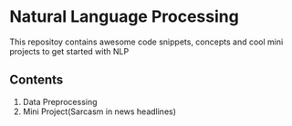 # Natural Language Processing
This repositoy contains awesome code snippets, concepts and cool mini projects to get started with NLP

## Contents
1. Data Preprocessing
2. Mini Project(Sarcasm in news headlines)

